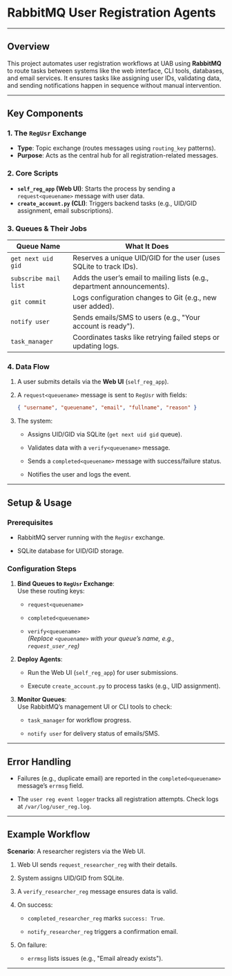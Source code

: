 
# RabbitMQ User Registration Agents 

---

## Overview
This project automates user registration workflows at UAB using **RabbitMQ** to route tasks between systems like the web interface, CLI tools, databases, and email services. It ensures tasks like assigning user IDs, validating data, and sending notifications happen in sequence without manual intervention.  

---

## Key Components 
### 1. **The `RegUsr` Exchange** 
- **Type**: Topic exchange (routes messages using `routing_key` patterns).  
- **Purpose**: Acts as the central hub for all registration-related messages.  

### 2. **Core Scripts** 
- **`self_reg_app` (Web UI)**: Starts the process by sending a `request<queuename>` message with user data.  
- **`create_account.py` (CLI)**: Triggers backend tasks (e.g., UID/GID assignment, email subscriptions).  

### 3. **Queues & Their Jobs** 
| Queue Name               | What It Does                                                                 |  
|--------------------------|-----------------------------------------------------------------------------|  
| `get next uid gid`        | Reserves a unique UID/GID for the user (uses SQLite to track IDs).          |  
| `subscribe mail list`     | Adds the user’s email to mailing lists (e.g., department announcements).    |  
| `git commit`              | Logs configuration changes to Git (e.g., new user added).                   |  
| `notify user`             | Sends emails/SMS to users (e.g., "Your account is ready").                  |  
| `task_manager`            | Coordinates tasks like retrying failed steps or updating logs.              |  

### 4. **Data Flow** 
1. A user submits details via the **Web UI** (`self_reg_app`).  
2. A `request<queuename>` message is sent to `RegUsr` with fields:  
   ```json  
   { "username", "queuename", "email", "fullname", "reason" }  

3.  The system:
    
    -   Assigns UID/GID via SQLite (`get next uid gid`  queue).
        
    -   Validates data with a  `verify<queuename>`  message.
        
    -   Sends a  `completed<queuename>`  message with success/failure status.
        
    -   Notifies the user and logs the event.
        

----------

## Setup & Usage

### Prerequisites

-   RabbitMQ server running with the  `RegUsr`  exchange.
    
-   SQLite database for UID/GID storage.
    

### Configuration Steps

1.  **Bind Queues to  `RegUsr`  Exchange**:  
    Use these routing keys:
    
    -   `request<queuename>`
        
    -   `completed<queuename>`
        
    -   `verify<queuename>`  
        _(Replace  `<queuename>`  with your queue’s name, e.g.,  `request_user_reg`)_
        
2.  **Deploy Agents**:
    
    -   Run the Web UI (`self_reg_app`) for user submissions.
        
    -   Execute  `create_account.py`  to process tasks (e.g., UID assignment).
        
3.  **Monitor Queues**:  
    Use RabbitMQ’s management UI or CLI tools to check:
    
    -   `task_manager`  for workflow progress.
        
    -   `notify user`  for delivery status of emails/SMS.
        

----------

## Error Handling

-   Failures (e.g., duplicate email) are reported in the  `completed<queuename>`  message’s  `errmsg`  field.
    
-   The  `user reg event logger`  tracks all registration attempts. Check logs at  `/var/log/user_reg.log`.
    

----------

## Example Workflow

**Scenario**: A researcher registers via the Web UI.

1.  Web UI sends  `request_researcher_reg`  with their details.
    
2.  System assigns UID/GID from SQLite.
    
3.  A  `verify_researcher_reg`  message ensures data is valid.
    
4.  On success:
    
    -   `completed_researcher_reg`  marks  `success: True`.
        
    -   `notify_researcher_reg`  triggers a confirmation email.
        
5.  On failure:
    
    -   `errmsg`  lists issues (e.g., "Email already exists").
        

----------
